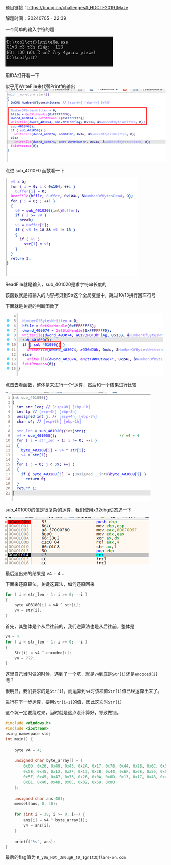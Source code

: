 题目链接：<https://buuoj.cn/challenges#[HDCTF2019]Maze>

解题时间：20240705 - 22:39

一个简单的输入字符的题

![alt text](cd47e78f41af83e49a352d2264de7b7d.png)

用IDA打开看一下

似乎用WriteFile来代替Printf的输出
![alt text](85b7f829ab772c579e3fbca0c258f8b9.png)

点进 sub_4010F0 函数看一下

![alt text](aa565f9cece43b75d5cf4324af4ccffd.png)

ReadFile就是输入，sub_401020是求字符串长度的

该函数就是把输入的内容拷贝到Str这个全局变量中，跳过10/13换行回车符号

下面就是关键的判断函数了

![alt text](daa5948a43b8dc6f84667317b41252de.png)

点击去看函数，整体是来进行一个^运算，然后和一个结果进行比较

![alt text](db6240f3c74dc55e27001f3571c3fdd4.png)

sub_401000的值是很复杂的运算，我们使用x32dbg动态追一下

![alt text](0f77ce176958854db79be793ea19fd53.png)

最后追出来的结果是 v4 = 4 ..


下面来还原算法，关键这算法，如何还原回来

```c
for ( i = str_len - 1; i >= 0; --i )
{
    byte_403180[i] = v4 ^ str[i];
    v4 = str[i];
}
```

首先，其整体是个从后往前的，我们逆算法也是从后往前，整体是

```c
v4 = 4
for ( i = str_len - 1; i >= 0; --i )
{
    Str[i] = v4 ^ encoded[i];
    v4 = ???;
}
```

这里自己当时做的时候，遇到了一个坑，就是`v4`到底是`Str[i]`还是`encoded[i]`呢？

很明显，我们要求的是`Str[i]`，而运算到`v4`时该项值`Str[i]`值已经运算出来了。

进行在下一步运算，要用`Str[i+1]`的值，因此这次时`Str[i]`

这个坑一定要绕过来，当时就是这点没计算好，导致做错。

```c
#include <Windows.h>
#include <iostream>
using namespace std;
int main() {

    byte v4 = 4;

    unsigned char byte_array[] = {
        0x0D, 0x26, 0x49, 0x45, 0x2A, 0x17, 0x78, 0x44, 0x2B, 0x6C, 0x5D,
        0x5E, 0x45, 0x12, 0x2F, 0x17, 0x2B, 0x44, 0x6F, 0x6E, 0x56, 0x09,
        0x5F, 0x45, 0x47, 0x73, 0x26, 0x0A, 0x0D, 0x13, 0x17, 0x48, 0x42,
        0x01, 0x40, 0x4D, 0x0C, 0x02, 0x69, 0x00
    };

    unsigned char ans[40];
    memset(ans, 0, 40);

    for (int i = 38; i >= 0; i--) {
        ans[i] = v4 ^ byte_array[i];
        v4 = ans[i];
    }

    printf("%s", ans);
}
```

最后的flag值为 `R_y0u_H0t_3n0ugH_t0_1gn1t3@flare-on.com`

